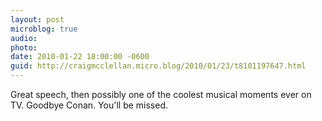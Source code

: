 ```yaml
---
layout: post
microblog: true
audio: 
photo: 
date: 2010-01-22 18:00:00 -0600
guid: http://craigmcclellan.micro.blog/2010/01/23/t8101197647.html
---
```

Great speech, then possibly one of the coolest musical moments ever on TV. Goodbye Conan. You'll be missed.
